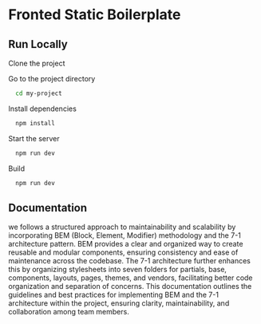 
# Fronted Static Boilerplate

## Run Locally

Clone the project

Go to the project directory

```bash
  cd my-project
```

Install dependencies

```bash
  npm install
```

Start the server

```bash
  npm run dev
```

Build

```bash
  npm run dev
```

## Documentation

we follows a structured approach to maintainability and scalability by incorporating BEM (Block, Element, Modifier) methodology and the 7-1 architecture pattern. BEM provides a clear and organized way to create reusable and modular components, ensuring consistency and ease of maintenance across the codebase. The 7-1 architecture further enhances this by organizing stylesheets into seven folders for partials, base, components, layouts, pages, themes, and vendors, facilitating better code organization and separation of concerns. This documentation outlines the guidelines and best practices for implementing BEM and the 7-1 architecture within the project, ensuring clarity, maintainability, and collaboration among team members.

